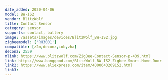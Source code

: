```yaml
---
date_added: 2020-04-06
model: BW-IS2
vendor: BlitzWolf
title: Contact Sensor
category: sensor
supports: contact, battery
image: /assets/images/devices/BlitzWolf_BW-IS2.jpg
zigbeemodel: ['RH3001']
compatible: [z2m,deconz,iob,zha]
deconz: 2559
mlink: https://www.blitzwolf.com/ZigBee-Contact-Sensor-p-439.html
link: https://www.banggood.com/BlitzWolf-BW-IS2-Zigbee-Smart-Home-Door-Window-Sensor-OpenClose-APP-Remote-Alarm-p-1604217.html
link2: https://www.aliexpress.com/item/4000643209152.html
link3: 
---
```



